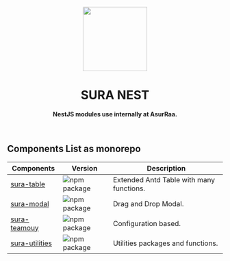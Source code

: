 <p align="center">
  <img width="150" src="https://avatars.githubusercontent.com/u/62465909?s=400&u=b543f5c67f4bafb214e9064ac95de21e35daf2d9&v=4">
</p>
<h1 align="center"> SURA NEST </h1>
<p align="center">
  <b >NestJS modules use internally at AsurRaa.</b>
</p>

<div align="center">
<!--   
  ![npm package](https://img.shields.io/npm/v/@asurraa/sura-ui.svg?style=flat-square?style=flat-square)
  [![lerna](https://img.shields.io/badge/maintained%20with-lerna-cc00ff.svg)](https://lerna.js.org/)
  [![Storybook](https://cdn.jsdelivr.net/gh/storybookjs/brand@master/badge/badge-storybook.svg)](https://asurraa.github.io/sura-ui/)
   -->
  </div>
<br>


## Components List as monorepo

| Components                                                                          | Version                                                                                                         | Description                              |
| ----------------------------------------------------------------------------------- | --------------------------------------------------------------------------------------------------------------- | ---------------------------------------- |
| [sura-table](https://github.com/asurraa/sura-ui/tree/master/packages/table)         | ![npm package](https://img.shields.io/npm/v/@asurraa/sura-ui-table.svg?style=flat-square?style=flat-square)     | Extended Antd Table with many functions. |
| [sura-modal](https://github.com/asurraa/sura-ui/tree/master/packages/modal)         | ![npm package](https://img.shields.io/npm/v/@asurraa/sura-ui-modal.svg?style=flat-square?style=flat-square)     | Drag and Drop Modal.                     |
| [sura-teamouy](https://github.com/asurraa/sura-ui/tree/master/packages/teamouy)     | ![npm package](https://img.shields.io/npm/v/@asurraa/sura-ui-teamouy.svg?style=flat-square?style=flat-square)   | Configuration based.                     |
| [sura-utilities](https://github.com/asurraa/sura-ui/tree/master/packages/utilities) | ![npm package](https://img.shields.io/npm/v/@asurraa/sura-ui-utilities.svg?style=flat-square?style=flat-square) | Utilities packages and functions.        |

